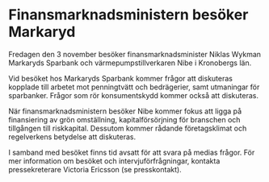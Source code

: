 # Finansmarknadsministern besöker Markaryd

Fredagen den 3 november besöker finansmarknadsminister Niklas Wykman Markaryds Sparbank och värmepumpstillverkaren Nibe i Kronobergs län.

Vid besöket hos Markaryds Sparbank kommer frågor att diskuteras kopplade till arbetet mot penningtvätt och bedrägerier, samt utmaningar för sparbanker. Frågor som rör konsumentskydd kommer också att diskuteras.

När finansmarknadsministern besöker Nibe kommer fokus att ligga på finansiering av grön omställning, kapitalförsörjning för branschen och tillgången till riskkapital. Dessutom kommer rådande företagsklimat och regelverkens betydelse att diskuteras.

I samband med besöket finns tid avsatt för att svara på medias frågor. För mer information om besöket och intervjuförfrågningar, kontakta pressekreterare Victoria Ericsson (se presskontakt).

